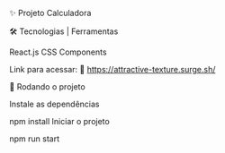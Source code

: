 ✨ Projeto Calculadora


🛠 Tecnologias | Ferramentas

React.js
CSS
Components


Link para acessar:
🔗 https://attractive-texture.surge.sh/


🏁 Rodando o projeto

Instale as dependências

npm install
Iniciar o projeto

npm run start